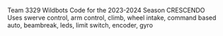 Team 3329 Wildbots Code for the 2023-2024 Season CRESCENDO<br />
Uses swerve control, arm control, climb, wheel intake, command based auto, beambreak, leds, limit switch, encoder, gyro
